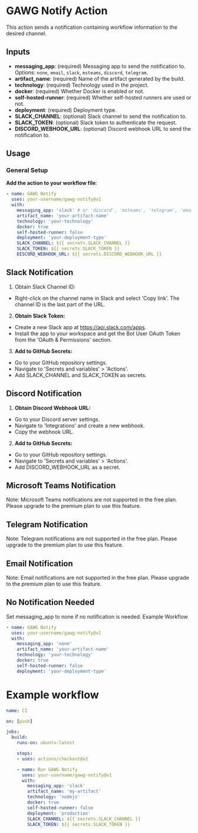 # GAWG Notify Action

This action sends a notification containing workflow information to the desired channel.

## Inputs

- **messaging_app**: (required) Messaging app to send the notification to. Options: `none`, `email`, `slack`, `msteams`, `discord`, `telegram`.
- **artifact_name**: (required) Name of the artifact generated by the build.
- **technology**: (required) Technology used in the project.
- **docker**: (required) Whether Docker is enabled or not.
- **self-hosted-runner**: (required) Whether self-hosted runners are used or not.
- **deployment**: (required) Deployment type.
- **SLACK_CHANNEL**: (optional) Slack channel to send the notification to.
- **SLACK_TOKEN**: (optional) Slack token to authenticate the request.
- **DISCORD_WEBHOOK_URL**: (optional) Discord webhook URL to send the notification to.

## Usage

### General Setup

**Add the action to your workflow file**:
   ```yaml
   - name: GAWG Notify
     uses: your-username/gawg-notify@v1
     with:
       messaging_app: 'slack' # or 'discord', 'msteams', 'telegram', 'email', 'none'
       artifact_name: 'your-artifact-name'
       technology: 'your-technology'
       docker: true
       self-hosted-runner: false
       deployment: 'your-deployment-type'
       SLACK_CHANNEL: ${{ secrets.SLACK_CHANNEL }}
       SLACK_TOKEN: ${{ secrets.SLACK_TOKEN }}
       DISCORD_WEBHOOK_URL: ${{ secrets.DISCORD_WEBHOOK_URL }}
```

## Slack Notification
1. Obtain Slack Channel ID:

* Right-click on the channel name in Slack and select 'Copy link'. The channel ID is the last part of the URL.
2. **Obtain Slack Token:**

* Create a new Slack app at https://api.slack.com/apps.
* Install the app to your workspace and get the Bot User OAuth Token from the 'OAuth & Permissions' section.
3. **Add to GitHub Secrets:**
* Go to your GitHub repository settings.
* Navigate to 'Secrets and variables' > 'Actions'.
* Add SLACK_CHANNEL and SLACK_TOKEN as secrets.


## Discord Notification
1. **Obtain Discord Webhook URL:**

* Go to your Discord server settings.
* Navigate to 'Integrations' and create a new webhook.
* Copy the webhook URL.

2. **Add to GitHub Secrets:**

* Go to your GitHub repository settings.
* Navigate to 'Secrets and variables' > 'Actions'.
* Add DISCORD_WEBHOOK_URL as a secret.

## Microsoft Teams Notification
Note: Microsoft Teams notifications are not supported in the free plan. Please upgrade to the premium plan to use this feature.

## Telegram Notification
Note: Telegram notifications are not supported in the free plan. Please upgrade to the premium plan to use this feature.

## Email Notification
Note: Email notifications are not supported in the free plan. Please upgrade to the premium plan to use this feature.

## No Notification Needed

Set messaging_app to none if no notification is needed.
Example Workflow
```yaml
- name: GAWG Notify
  uses: your-username/gawg-notify@v1
  with:
    messaging_app: 'none'
    artifact_name: 'your-artifact-name'
    technology: 'your-technology'
    docker: true
    self-hosted-runner: false
    deployment: 'your-deployment-type'
````

# Example workflow
```yaml
name: CI

on: [push]

jobs:
  build:
    runs-on: ubuntu-latest

    steps:
    - uses: actions/checkout@v2

    - name: Run GAWG Notify
      uses: your-username/gawg-notify@v1
      with:
        messaging_app: 'slack'
        artifact_name: 'my-artifact'
        technology: 'nodejs'
        docker: true
        self-hosted-runner: false
        deployment: 'production'
        SLACK_CHANNEL: ${{ secrets.SLACK_CHANNEL }}
        SLACK_TOKEN: ${{ secrets.SLACK_TOKEN }}
```
